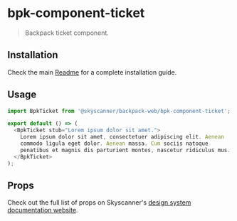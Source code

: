 # bpk-component-ticket

> Backpack ticket component.

## Installation

Check the main [Readme](https://github.com/skyscanner/backpack#usage) for a complete installation guide.

## Usage

```js
import BpkTicket from '@skyscanner/backpack-web/bpk-component-ticket';

export default () => (
  <BpkTicket stub="Lorem ipsum dolor sit amet.">
    Lorem ipsum dolor sit amet, consectetuer adipiscing elit. Aenean
    commodo ligula eget dolor. Aenean massa. Cum sociis natoque
    penatibus et magnis dis parturient montes, nascetur ridiculus mus.
  </BpkTicket>
);
```

## Props

Check out the full list of props on Skyscanner's [design system documentation website](https://www.skyscanner.design/latest/components/ticket/web-zhKrMwmS#section-props-75).
